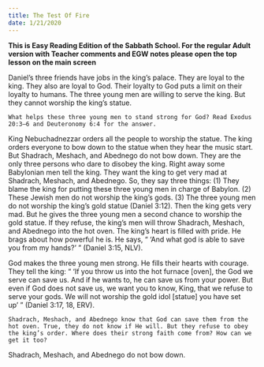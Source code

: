 ```yaml
---
title: The Test Of Fire
date: 1/21/2020
---
```


 **This is Easy Reading Edition of the Sabbath School. For the regular Adult version with Teacher comments and EGW notes please open the top lesson on the main screen** 

Daniel’s three friends have jobs in the king’s palace. They are loyal to the king. They also are loyal to God. Their loyalty to God puts a limit on their loyalty to humans. The three young men are willing to serve the king. But they cannot worship the king’s statue.

`What helps these three young men to stand strong for God? Read Exodus 20:3–6 and Deuteronomy 6:4 for the answer.`

King Nebuchadnezzar orders all the people to worship the statue. The king orders everyone to bow down to the statue when they hear the music start. But Shadrach, Meshach, and Abednego do not bow down. They are the only three persons who dare to disobey the king. Right away some Babylonian men tell the king. They want the king to get very mad at Shadrach, Meshach, and Abednego. So, they say three things: (1) They blame the king for putting these three young men in charge of Babylon. (2) These Jewish men do not worship the king’s gods. (3) The three young men do not worship the king’s gold statue (Daniel 3:12). Then the king gets very mad. But he gives the three young men a second chance to worship the gold statue. If they refuse, the king’s men will throw Shadrach, Meshach, and Abednego into the hot oven. The king’s heart is filled with pride. He brags about how powerful he is. He says, “ ‘And what god is able to save you from my hands?’ ” (Daniel 3:15, NLV).

God makes the three young men strong. He fills their hearts with courage. They tell the king: “ ‘If you throw us into the hot furnace [oven], the God we serve can save us. And if he wants to, he can save us from your power. But even if God does not save us, we want you to know, King, that we refuse to serve your gods. We will not worship the gold idol [statue] you have set up’ ” (Daniel 3:17, 18, ERV).

`Shadrach, Meshach, and Abednego know that God can save them from the hot oven. True, they do not know if He will. But they refuse to obey the king’s order. Where does their strong faith come from? How can we get it too?`

Shadrach, Meshach, and Abednego do not bow down.
